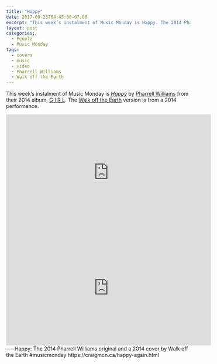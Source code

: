 ```yaml
---
title: "Happy"
date: 2017-09-25T04:45:00-07:00
excerpt: "This week’s instalment of Music Monday is Happy. The 2014 Pharrell Williams original and a 2014 cover by Walk off the Earth."
layout: post
categories:
  - People
  - Music Monday
tags:
  - covers
  - music
  - video
  - Pharrell Williams
  - Walk off the Earth
---
```

This week’s instalment of Music Monday is [_Happy_](https://en.wikipedia.org/wiki/Happy_(Pharrell_Williams_song)) by [Pharrell Williams](http://pharrellwilliams.com/) from their 2014 album, [G&nbsp;I&nbsp;R&nbsp;L](https://en.wikipedia.org/wiki/Girl_(Pharrell_Williams_album)). The [Walk off the Earth](http://www.walkofftheearth.com/) version is from a 2014 performance.

<div class="video-container">
  <iframe width="560" height="315" src="https://www.youtube.com/embed/ZbZSe6N_BXs" frameborder="0" allowfullscreen></iframe>
</div>

<div class="video-container">
  <iframe width="560" height="315" src="https://www.youtube.com/embed/IbVoo7YLWnI" frameborder="0" allowfullscreen></iframe>
</div>
---
Happy: The 2014 Pharrell Williams original and a 2014 cover by Walk off the Earth #musicmonday https://craigmcn.ca/happy-again.html
